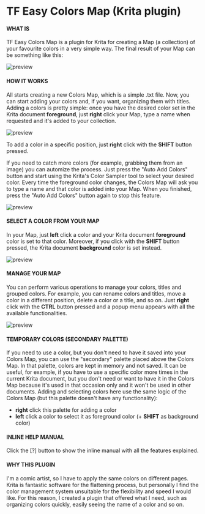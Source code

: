# TF Easy Colors Map (Krita plugin)

#### WHAT IS
TF Easy Colors Map is a plugin for Krita for creating a Map (a collection) of your favourite colors in a very simple way. The final result of your Map can be something like this:

![preview](https://i.ibb.co/QP9B3xY/colors.png)


#### HOW IT WORKS
All starts creating a new Colors Map, which is a simple .txt file. Now, you can start adding your colors and, if you want, organizing them with titles.
Adding a colors is pretty simple: once you have the desired color set in the Krita document **foreground**, just **right** click your Map, type a name when requested and it's added to your collection.

![preview](https://i.ibb.co/hBD6LBr/schema.jpg)

To add a color in a specific position, just **right** click with the **SHIFT** button pressed.

If you need to catch more colors (for example, grabbing them from an image) you can automize the process. Just press the "Auto Add Colors" button and start using the Krita's Color Sampler tool to select your desired color. Every time the foreground color changes, the Colors Map will ask you to type a name and that color is added into your Map. When you finished, press the "Auto Add Colors" button again to stop this feature.

![preview](https://i.ibb.co/RhJLxfc/anim.gif)


#### SELECT A COLOR FROM YOUR MAP

In your Map, just **left** click a color and your Krita document **foreground** color is set to that color. Moreover, if you click with the **SHIFT** button pressed, the Krita document **background** color is set instead.

![preview](https://i.ibb.co/p3FRr8c/schema2.jpg)


#### MANAGE YOUR MAP

You can perform various operations to manage your colors, titles and grouped colors. For example, you can rename colors and titles, move a color in a different position, delete a color or a title, and so on. Just **right** click with the **CTRL** button pressed and a popup menu appears with all the available functionalities.

![preview](https://i.ibb.co/r02X5ZQ/schema3.jpg)


#### TEMPORARY COLORS (SECONDARY PALETTE)

If you need to use a color, but you don't need to have it saved into your Colors Map, you can use the "secondary" palette placed above the Colors Map. In that palette, colors are kept in memory and not saved. It can be useful, for example, if you have to use a specific color more times in the current Krita document, but you don't need or want to have it in the Colors Map because it's used in that occasion only and it won't be used in other documents.
Adding and selecting colors here use the same logic of the Colors Map (but this palette doesn't have any functionality):
 - **right** click this palette for adding a color
 - **left** click a color to select it as foreground color (+ **SHIFT** as background color)


#### INLINE HELP MANUAL

Click the [?] button to show the inline manual with all the features explained.


#### WHY THIS PLUGIN

I'm a comic artist, so I have to apply the same colors on different pages. Krita is fantastic software for the flattening process, but personally I find the color management system unsuitable for the flexibility and speed I would like. For this reason, I created a plugin that offered what I need, such as organizing colors quickly, easily seeing the name of a color and so on.
